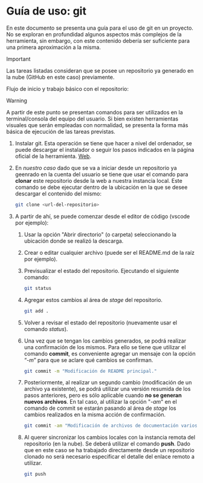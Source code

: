 # Guía de uso: git

En este documento se presenta una guía para el uso de git en un proyecto. No se exploran en profundidad algunos aspectos más complejos de la herramienta, sin embargo, con este contenido debería ser suficiente para una primera aproximación a la misma.

> [!IMPORTANT]
> Las tareas listadas consideran que se posee un repositorio ya generado en la nube (GitHub en este caso) previamente.

Flujo de inicio y trabajo básico con el repositorio:

> [!WARNING]
> A partir de este punto se presentan comandos para ser utilizados en la terminal/consola del equipo del usuario. Si bien existen herramientas visuales que serán empleadas con normalidad, se presenta la forma más básica de ejecución de las tareas previstas.

1. Instalar git. Esta operación se tiene que hacer a nivel del ordenador, se puede descargar el instalador o seguir los pasos indicados en la página oficial de la herramienta. [Web](https://git-scm.com/).
2. En _nuestro caso_ dado que se va a iniciar desde un repositorio ya geenrado en la cuenta del usuario se tiene que usar el comando para **clonar** este repositorio desde la web a nuestra instancia local. Este comando se debe ejecutar dentro de la ubicación en la que se desee descargar el contenido del mismo:

    ~~~ bash
    git clone <url-del-repositorio>
    ~~~

3. A partir de ahí, se puede comenzar desde el editor de código (vscode por ejemplo):
   1. Usar la opción "Abrir directorio" (o carpeta) seleccionando la ubicación donde se realizó la descarga.
   2. Crear o editar cualquier archivo (puede ser el README.md de la raíz por ejemplo).
   3. Previsualizar el estado del repositorio. Ejecutando el siguiente comando:

        ~~~ bash
        git status
        ~~~

   4. Agregar estos cambios al área de _stage_ del repositorio.

        ~~~ bash
        git add .
        ~~~

   5. Volver a revisar el estado del repositorio (nuevamente usar el comando _status_).
   6. Una vez que se tengan los cambios generados, se podrá realizar una confirmación de los mismos. Para ello se tiene que utilizar el comando **commit**, es conveniente agregar un mensaje con la opción “_-m_” para que se aclare qué cambios se confirman.

        ~~~ bash
        git commit -m "Modificación de README principal."
        ~~~

   7. Posteriormente, al realizar un segundo cambio (modificación de un archivo ya existente), se podrá utilizar una versión resumida de los pasos anteriores, pero es sólo aplicable cuando **no se generan nuevos archivos**. En tal caso, al utilizar la opción "_-am_" en el comando de commit se estarán pasando al área de _stage_ los cambios realizados en la misma acción de confirmación.

        ~~~ bash
        git commit -am "Modificación de archivos de documentación varios."
        ~~~

   8. Al querer sincronizar los cambios locales con la instancia remota del repositorio (en la nube). Se deberá utilizar el comando **push**. Dado que en este caso se ha trabajado directamente desde un repositorio clonado no será necesario especificar el detalle del enlace remoto a utilizar.

        ~~~ bash
        git push
        ~~~

